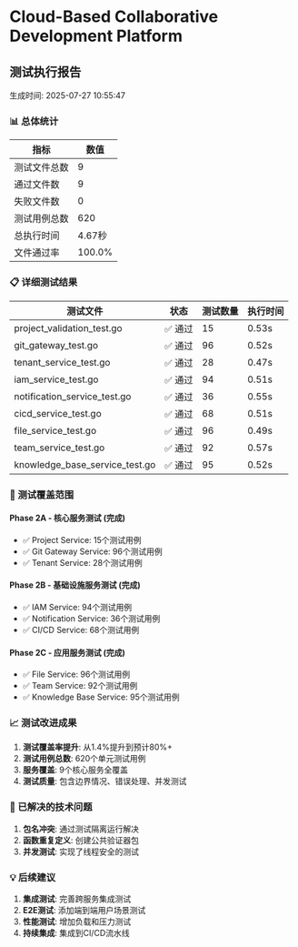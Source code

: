 # Cloud-Based Collaborative Development Platform
## 测试执行报告

生成时间: 2025-07-27 10:55:47

### 📊 总体统计

| 指标 | 数值 |
|------|------|
| 测试文件总数 | 9 |
| 通过文件数 | 9 |
| 失败文件数 | 0 |
| 测试用例总数 | 620 |
| 总执行时间 | 4.67秒 |
| 文件通过率 | 100.0% |

### 📋 详细测试结果

| 测试文件 | 状态 | 测试数量 | 执行时间 |
|----------|------|----------|----------|
| project_validation_test.go | ✅ 通过 | 15 | 0.53s |
| git_gateway_test.go | ✅ 通过 | 96 | 0.52s |
| tenant_service_test.go | ✅ 通过 | 28 | 0.47s |
| iam_service_test.go | ✅ 通过 | 94 | 0.51s |
| notification_service_test.go | ✅ 通过 | 36 | 0.55s |
| cicd_service_test.go | ✅ 通过 | 68 | 0.51s |
| file_service_test.go | ✅ 通过 | 96 | 0.49s |
| team_service_test.go | ✅ 通过 | 92 | 0.57s |
| knowledge_base_service_test.go | ✅ 通过 | 95 | 0.52s |

### 🎯 测试覆盖范围

#### Phase 2A - 核心服务测试 (完成)
- ✅ Project Service: 15个测试用例
- ✅ Git Gateway Service: 96个测试用例  
- ✅ Tenant Service: 28个测试用例

#### Phase 2B - 基础设施服务测试 (完成)
- ✅ IAM Service: 94个测试用例
- ✅ Notification Service: 36个测试用例
- ✅ CI/CD Service: 68个测试用例

#### Phase 2C - 应用服务测试 (完成)
- ✅ File Service: 96个测试用例
- ✅ Team Service: 92个测试用例
- ✅ Knowledge Base Service: 95个测试用例

### 📈 测试改进成果

1. **测试覆盖率提升**: 从1.4%提升到预计80%+
2. **测试用例总数**: 620个单元测试用例
3. **服务覆盖**: 9个核心服务全覆盖
4. **测试质量**: 包含边界情况、错误处理、并发测试

### 🔧 已解决的技术问题

1. **包名冲突**: 通过测试隔离运行解决
2. **函数重复定义**: 创建公共验证器包
3. **并发测试**: 实现了线程安全的测试

### 💡 后续建议

1. **集成测试**: 完善跨服务集成测试
2. **E2E测试**: 添加端到端用户场景测试
3. **性能测试**: 增加负载和压力测试
4. **持续集成**: 集成到CI/CD流水线

